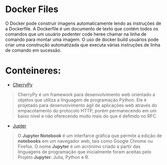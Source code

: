 # Docker Files

O Docker pode construir imagens automaticamente lendo as instruções de a Dockerfile. A Dockerfile é um documento de texto que contém todos os comandos que um usuário podenter code heree chamar na linha de comando para montar uma imagem. O uso de docker build usuários pode criar uma construção automatizada que executa várias instruções de linha de comando em sucessão.

# Conteineres:

- [CherryPy](https://cherrypy.org/) 

> CherryPy é um framework para desenvolvimento web orientado a objetos que utiliza a linguagem de programação Python. Ele é projetado para
> desenvolvimento ágil de aplicações web através do empacotamento do
> protocolo HTTP, porém permanecendo em um baixo nível e não oferecendo
> muito mais do que é definido no RFC

- [Jupter](https://jupyter.org/documentation) 

> O **Jupyter Notebook** é um interfarce gráfica que permite a edição de
> **notebooks** em um navegador web, tais como Google Chrome ou Firefox. O nome **Jupyter** é um acrônimo criado a partir das linguagens de
> programação que inicialmente foram aceitas pelo Projeto **Jupyter**:
> Julia, Python e R.
